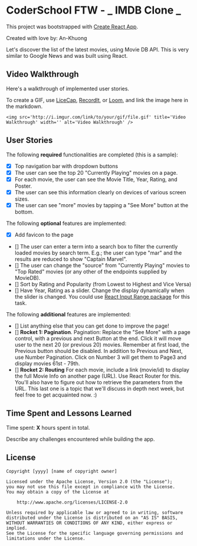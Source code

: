 # CoderSchool FTW - _ IMDB Clone _

This project was bootstrapped with [Create React App](https://github.com/facebook/create-react-app).

Created with love by: An-Khuong

Let's discover the list of the latest movies, using Movie DB API. This is very similar to Google News and was built using React.

## Video Walkthrough

Here's a walkthrough of implemented user stories.

To create a GIF, use [LiceCap](http://www.cockos.com/licecap/), [RecordIt](http://www.recordit.co), or [Loom](http://www.useloom.com), and link the image here in the markdown.

```
<img src='http://i.imgur.com/link/to/your/gif/file.gif' title='Video Walkthrough' width='' alt='Video Walkthrough' />
```

## User Stories

The following **required** functionalities are completed (this is a sample):

- [x] Top navigation bar with dropdown buttons
- [x] The user can see the top 20 "Currently Playing" movies on a page.
- [x] For each movie, the user can see the Movie Title, Year, Rating, and Poster.
- [x] The user can see this information clearly on devices of various screen sizes.
- [x] The user can see "more" movies by tapping a "See More" button at the bottom.

The following **optional** features are implemented:

- [x] Add favicon to the page
- [] The user can enter a term into a search box to filter the currently loaded movies by search term. E.g.; the user can type "mar" and the results are reduced to show "Captain Marvel".
- [] The user can change the "source" from "Currently Playing" movies to "Top Rated" movies (or any other of the endpoints supplied by MovieDB).
- [] Sort by Rating and Popularity (from Lowest to Highest and Vice Versa)
- [] Have Year, Rating as a slider. Change the display dynamically when the slider is changed. You could use [React Input Range package](https://www.npmjs.com/package/react-input-range) for this task.

The following **additional** features are implemented:

- [] List anything else that you can get done to improve the page!
- [] **Rocket 1: Pagination**.
  Pagination: Replace the "See More" with a page control, with a previous and next Button at the end. Click it will move user to the next 20 (or previous 20) movies. Remember at first load, the Previous button should be disabled.
  In addition to Previous and Next, use Number Pagination. Click on Number 3 will get them to Page3 and display movies 61st - 79th.
- [] **Rocket 2: Routing**
  For each movie, include a link (movie/id) to display the full Movie Info on another page (URL). Use React Router for this. You'll also have to figure out how to retrieve the parameters from the URL.
  This last one is a topic that we'll discuss in depth next week, but feel free to get acquainted now. :)

## Time Spent and Lessons Learned

Time spent: **X** hours spent in total.

Describe any challenges encountered while building the app.

## License

    Copyright [yyyy] [name of copyright owner]

    Licensed under the Apache License, Version 2.0 (the "License");
    you may not use this file except in compliance with the License.
    You may obtain a copy of the License at

        http://www.apache.org/licenses/LICENSE-2.0

    Unless required by applicable law or agreed to in writing, software
    distributed under the License is distributed on an "AS IS" BASIS,
    WITHOUT WARRANTIES OR CONDITIONS OF ANY KIND, either express or implied.
    See the License for the specific language governing permissions and
    limitations under the License.
